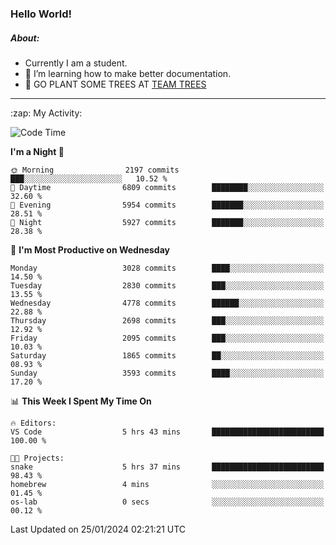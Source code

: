 ### Hello World!

##### About:
- Currently I am a student.
- 🌱 I’m learning how to make better documentation.
- 🌱 GO PLANT SOME TREES AT [TEAM TREES](https://teamtrees.org/)

---
  <summary>:zap: My Activity:</summary>
  
<!--START_SECTION:waka-->
![Code Time](http://img.shields.io/badge/Code%20Time-1%2C274%20hrs%2011%20mins-blue)

**I'm a Night 🦉** 

```text
🌞 Morning                2197 commits        ███░░░░░░░░░░░░░░░░░░░░░░   10.52 % 
🌆 Daytime                6809 commits        ████████░░░░░░░░░░░░░░░░░   32.60 % 
🌃 Evening                5954 commits        ███████░░░░░░░░░░░░░░░░░░   28.51 % 
🌙 Night                  5927 commits        ███████░░░░░░░░░░░░░░░░░░   28.38 % 
```
📅 **I'm Most Productive on Wednesday** 

```text
Monday                   3028 commits        ████░░░░░░░░░░░░░░░░░░░░░   14.50 % 
Tuesday                  2830 commits        ███░░░░░░░░░░░░░░░░░░░░░░   13.55 % 
Wednesday                4778 commits        ██████░░░░░░░░░░░░░░░░░░░   22.88 % 
Thursday                 2698 commits        ███░░░░░░░░░░░░░░░░░░░░░░   12.92 % 
Friday                   2095 commits        ███░░░░░░░░░░░░░░░░░░░░░░   10.03 % 
Saturday                 1865 commits        ██░░░░░░░░░░░░░░░░░░░░░░░   08.93 % 
Sunday                   3593 commits        ████░░░░░░░░░░░░░░░░░░░░░   17.20 % 
```


📊 **This Week I Spent My Time On** 

```text
🔥 Editors: 
VS Code                  5 hrs 43 mins       █████████████████████████   100.00 % 

🐱‍💻 Projects: 
snake                    5 hrs 37 mins       █████████████████████████   98.43 % 
homebrew                 4 mins              ░░░░░░░░░░░░░░░░░░░░░░░░░   01.45 % 
os-lab                   0 secs              ░░░░░░░░░░░░░░░░░░░░░░░░░   00.12 % 
```


 Last Updated on 25/01/2024 02:21:21 UTC
<!--END_SECTION:waka-->
